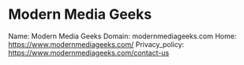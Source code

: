
# Modern Media Geeks

Name: Modern Media Geeks
Domain: modernmediageeks.com
Home: https://www.modernmediageeks.com/
Privacy_policy: https://www.modernmediageeks.com/contact-us
